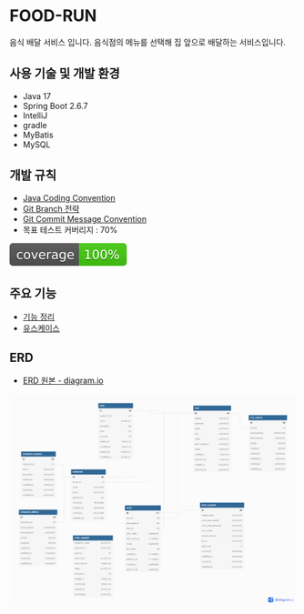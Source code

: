 # FOOD-RUN

음식 배달 서비스 입니다. 음식점의 메뉴를 선택해 집 앞으로 배달하는 서비스입니다.

## 사용 기술 및 개발 환경

- Java 17
- Spring Boot 2.6.7
- IntelliJ
- gradle
- MyBatis
- MySQL

## 개발 규칙

- [Java Coding Convention](https://github.com/f-lab-edu/food-run/wiki/3.Convention#java-coding-convention)
- [Git Branch 전략](https://github.com/f-lab-edu/food-run/wiki/3.Convention#git-branch-%EC%A0%84%EB%9E%B5)
- [Git Commit Message Convention](https://github.com/f-lab-edu/food-run/wiki/3.Convention#commit-message-convention)
- 목표 테스트 커버리지 : 70%

[![coverage](.github/badges/jacoco.svg)](https://github.com/f-lab-edu/food-run/actions/workflows/main.yml)

## 주요 기능

- [기능 정리](https://github.com/f-lab-edu/food-run/wiki/1.Home#2-%EA%B8%B0%EB%8A%A5-%EC%86%8C%EA%B0%9C)
- [유스케이스](https://github.com/f-lab-edu/food-run/wiki/2.Use-Case)

## ERD
- [ERD 원본 - diagram.io](https://dbdiagram.io/d/627e692a7f945876b61451b4)

![](ERD.png)
